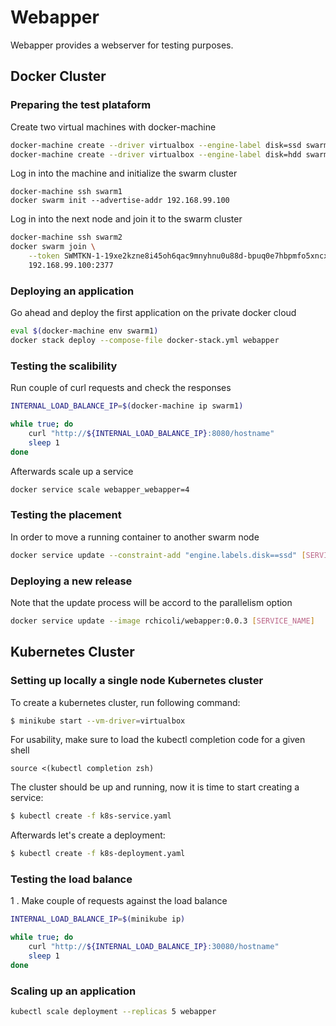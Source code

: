 # Webapper

Webapper provides a webserver for testing purposes.

## Docker Cluster

### Preparing the test plataform

Create two virtual machines with docker-machine

```bash
docker-machine create --driver virtualbox --engine-label disk=ssd swarm1
docker-machine create --driver virtualbox --engine-label disk=hdd swarm2
```

Log in into the machine and initialize the swarm cluster

```
docker-machine ssh swarm1
docker swarm init --advertise-addr 192.168.99.100
```

Log in into the next node and join it to the swarm cluster

```bash
docker-machine ssh swarm2
docker swarm join \
    --token SWMTKN-1-19xe2kzne8i45oh6qac9mnyhnu0u88d-bpuq0e7hbpmfo5xncxs1 \
    192.168.99.100:2377
```

### Deploying an application

Go ahead and deploy the first application on the private docker cloud

```bash
eval $(docker-machine env swarm1)
docker stack deploy --compose-file docker-stack.yml webapper
```

### Testing the scalibility

Run couple of curl requests and check the responses

```bash
INTERNAL_LOAD_BALANCE_IP=$(docker-machine ip swarm1)

while true; do
    curl "http://${INTERNAL_LOAD_BALANCE_IP}:8080/hostname"
    sleep 1
done
```

Afterwards scale up a service

```bash
docker service scale webapper_webapper=4
```

### Testing the placement

In order to move a running container to another swarm node

```bash
docker service update --constraint-add "engine.labels.disk==ssd" [SERVICE_ID]
```

### Deploying a new release

Note that the update process will be accord to the parallelism option 

```bash
docker service update --image rchicoli/webapper:0.0.3 [SERVICE_NAME]
```

## Kubernetes Cluster

### Setting up locally a single node Kubernetes cluster

To create a kubernetes cluster, run following command:

```bash
$ minikube start --vm-driver=virtualbox
```

For usability, make sure to load the kubectl completion code for a given shell

```
source <(kubectl completion zsh)
```

The cluster should be up and running, now it is time to start creating a service:

```bash
$ kubectl create -f k8s-service.yaml
```

Afterwards let's create a deployment:

```bash
$ kubectl create -f k8s-deployment.yaml
```

### Testing the load balance

1 . Make couple of requests against the load balance

```bash
INTERNAL_LOAD_BALANCE_IP=$(minikube ip)

while true; do
    curl "http://${INTERNAL_LOAD_BALANCE_IP}:30080/hostname"
    sleep 1
done
```

### Scaling up an application

```bash
kubectl scale deployment --replicas 5 webapper
```
